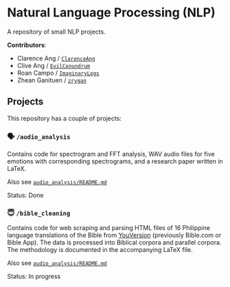 # Natural Language Processing (NLP)

A repository of small NLP projects.

**Contributors**:

- Clarence Ang / [`ClarenceAng`](https://github.com/ClarenceAng)
- Clive Ang / [`EvilConundrum`](https://github.com/EvilConundrum)
- Roan Campo / [`ImaginaryLogs`](https://github.com/ImaginaryLogs)
- Zhean Ganituen / [`zrygan`](https://github.com/zrygan)

## Projects

This repository has a couple of projects:

### 🗣️ `/audio_analysis`
Contains code for spectrogram and FFT analysis, WAV audio files for
five emotions with corresponding spectrograms, and a research paper 
written in LaTeX.

Also see [`audio_analysis/README.md`](audio_analysis/README.md)

Status: Done

### 😇 `/bible_cleaning`

Contains code for web scraping and parsing HTML files of 16 Philippine language translations of the Bible from 
[YouVersion](https://www.youversion.com/)
 (previously Bible.com or Bible App). The data is processed into Biblical corpora and parallel corpora. The methodology is documented in the accompanying LaTeX file.

Also see [`audio_analysis/README.md`](audio_analysis/README.md)

Status: In progress
